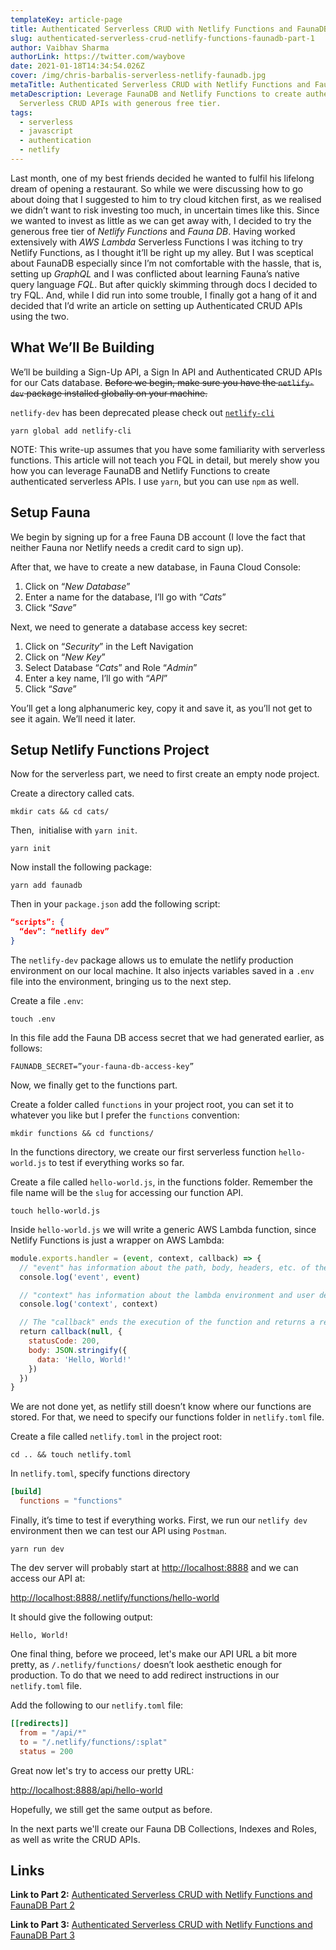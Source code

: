```yaml
---
templateKey: article-page
title: Authenticated Serverless CRUD with Netlify Functions and FaunaDB Part 1
slug: authenticated-serverless-crud-netlify-functions-faunadb-part-1
author: Vaibhav Sharma
authorLink: https://twitter.com/waybove
date: 2021-01-18T14:34:54.026Z
cover: /img/chris-barbalis-serverless-netlify-faunadb.jpg
metaTitle: Authenticated Serverless CRUD with Netlify Functions and FaunaDB Part 1
metaDescription: Leverage FaunaDB and Netlify Functions to create authenticated
  Serverless CRUD APIs with generous free tier.
tags:
  - serverless
  - javascript
  - authentication
  - netlify
---
```

Last month, one of my best friends decided he wanted to fulfil his lifelong dream of opening a restaurant. So while we were discussing how to go about doing that I suggested to him to try cloud kitchen first, as we realised we didn’t want to risk investing too much, in uncertain times like this. Since we wanted to invest as little as we can get away with, I decided to try the generous free tier of *Netlify Functions* and *Fauna DB*. Having worked extensively with *AWS Lambda* Serverless Functions I was itching to try Netlify Functions, as I thought it’ll be right up my alley. But I was sceptical about FaunaDB especially since I’m not comfortable with the hassle, that is, setting up *GraphQL* and I was conflicted about learning Fauna’s native query language *FQL*. But after quickly skimming through docs I decided to try FQL. And, while I did run into some trouble, I finally got a hang of it and decided that I’d write an article on setting up Authenticated CRUD APIs using the two.

## What We’ll Be Building

We’ll be building a Sign-Up API, a Sign In API and Authenticated CRUD APIs for our Cats database. ~~Before we begin, make sure you have the `netlify-dev` package installed globally on your machine.~~

`netlify-dev` has been deprecated please check out [`netlify-cli`](https://docs.netlify.com/cli/get-started/)

```shell
yarn global add netlify-cli
```

NOTE: This write-up assumes that you have some familiarity with serverless functions. This article will not teach you FQL in detail, but merely show you how you can leverage FaunaDB and Netlify Functions to create authenticated serverless APIs. I use `yarn`, but you can use `npm` as well.

## Setup Fauna

We begin by signing up for a free Fauna DB account (I love the fact that neither Fauna nor Netlify needs a credit card to sign up).

After that, we have to create a new database, in Fauna Cloud Console:

1. Click on “*New Database*”
2. Enter a name for the database, I’ll go with “*Cats*”
3. Click “*Save*”

Next, we need to generate a database access key secret:

1. Click on “*Security*” in the Left Navigation
2. Click on “*New Key*”
3. Select Database “*Cats*” and Role “*Admin*”
4. Enter a key name, I’ll go with “*API*”
5. Click “*Save*”

You’ll get a long alphanumeric key, copy it and save it, as you’ll not get to see it again. We’ll need it later.

## Setup Netlify Functions Project

Now for the serverless part, we need to first create an empty node project.

Create a directory called cats.

```shell
mkdir cats && cd cats/
```

Then,  initialise with `yarn init`.

```shell
yarn init 
```

Now install the following package:

```shell
yarn add faunadb
```

Then in your `package.json` add the following script:

```json
“scripts”: {
  “dev”: “netlify dev”
}
```

The `netlify-dev` package allows us to emulate the netlify production environment on our local machine. It also injects variables saved in a `.env` file into the environment, bringing us to the next step.

Create a file `.env`:

```shell
touch .env
```

In this file add the Fauna DB access secret that we had generated earlier, as follows:

```shell
FAUNADB_SECRET=”your-fauna-db-access-key”
```

Now, we finally get to the functions part.

Create a folder called `functions` in your project root, you can set it to whatever you like but I prefer the `functions` convention:

```shell
mkdir functions && cd functions/
```

In the functions directory, we create our first serverless function `hello-world.js` to test if everything works so far.

Create a file called `hello-world.js`, in the functions folder. Remember the file name will be the `slug` for accessing our function API.

```shell
touch hello-world.js
```

Inside `hello-world.js` we will write a generic AWS Lambda function, since Netlify Functions is just a wrapper on AWS Lambda:

```javascript
module.exports.handler = (event, context, callback) => {
  // "event" has information about the path, body, headers, etc. of the request
  console.log('event', event)

  // "context" has information about the lambda environment and user details
  console.log('context', context)

  // The "callback" ends the execution of the function and returns a response back to the caller
  return callback(null, {
    statusCode: 200,
    body: JSON.stringify({
      data: 'Hello, World!'
    })
  })
}
```

We are not done yet, as netlify still doesn’t know where our functions are stored. For that, we need to specify our functions folder in `netlify.toml` file.

Create a file called `netlify.toml` in the project root:

```shell
cd .. && touch netlify.toml
```

In `netlify.toml`, specify functions directory

```toml
[build]
  functions = "functions"
```

Finally, it’s time to test if everything works. First, we run our `netlify dev` environment then we can test our API using `Postman`.

```shell
yarn run dev
```

The dev server will probably start at [http://localhost:8888](http://localhost:8888/) and we can access our API at:

<http://localhost:8888/.netlify/functions/hello-world>

It should give the following output:

```shell
Hello, World!
```

One final thing, before we proceed, let's make our API URL a bit more pretty, as `/.netlify/functions/` doesn’t look aesthetic enough for production. To do that we need to add redirect instructions in our `netlify.toml` file.

Add the following to our `netlify.toml` file:

```toml
[[redirects]]
  from = "/api/*"
  to = "/.netlify/functions/:splat"
  status = 200
```

Great now let's try to access our pretty URL:

<http://localhost:8888/api/hello-world>

Hopefully, we still get the same output as before.

In the next parts we'll create our Fauna DB Collections, Indexes and Roles, as well as write the CRUD APIs.

## Links

**Link to Part 2:** [Authenticated Serverless CRUD with Netlify Functions and FaunaDB Part 2](https://theleakycauldronblog.com/blog/authenticated-serverless-crud-netlify-functions-faunadb-part-2)

**Link to Part 3:** [Authenticated Serverless CRUD with Netlify Functions and FaunaDB Part 3](https://theleakycauldronblog.com/blog/authenticated-serverless-crud-netlify-functions-faunadb-part-3)
